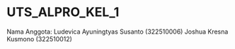 # UTS_ALPRO_KEL_1
Nama Anggota:
Ludevica Ayuningtyas Susanto (322510006)
Joshua Kresna Kusmono (322510012)
